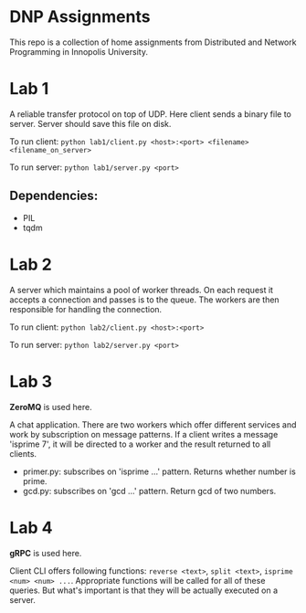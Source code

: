 # DNP Assignments
This repo is a collection of home assignments from Distributed and Network Programming in Innopolis University.
# Lab 1
A reliable transfer protocol on top of UDP. Here client sends a binary file to server. Server should save this file on disk.

To run client: `python lab1/client.py <host>:<port> <filename> <filename_on_server>`

To run server: `python lab1/server.py <port>`

## Dependencies:
* PIL
* tqdm

# Lab 2
A server which maintains a pool of worker threads. On each request it accepts a connection and passes is to the queue. The workers are then responsible for handling the connection.

To run client: `python lab2/client.py <host>:<port>`

To run server: `python lab2/server.py <port>`

# Lab 3
**ZeroMQ** is used here.

A chat application. There are two workers which offer different services and work by subscription on message patterns. If a client writes a message 'isprime 7', it will be directed to a worker and the result returned to all clients.

* primer.py: subscribes on 'isprime ...' pattern. Returns whether number is prime.
* gcd.py: subscribes on 'gcd ...' pattern. Return gcd of two numbers.

# Lab 4
**gRPC** is used here.

Client CLI offers following functions: `reverse <text>`, `split <text>`, `isprime <num> <num> ...`. Appropriate functions will be called for all of these queries. But what's important is that they will be actually executed on a server.
